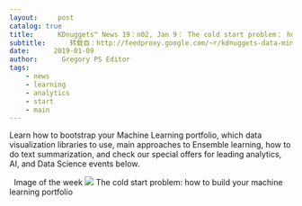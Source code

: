 ```yaml
---
layout:     post
catalog: true
title:      KDnuggets™ News 19：n02, Jan 9： The cold start problem： how to build your machine learning portfolio; 5 Best Data Visualization Libraries
subtitle:      转载自：http://feedproxy.google.com/~r/kdnuggets-data-mining-analytics/~3/yecGNeSEszM/n02.html
date:      2019-01-09
author:      Gregory PS Editor
tags:
    - news
    - learning
    - analytics
    - start
    - main
---
```


Learn how to bootstrap your Machine Learning portfolio, which data visualization libraries to use, main approaches to Ensemble learning, how to do text summarization, and check our special offers for leading analytics, AI, and Data Science events below.

  Image of the week
![](https://cdn-images-1.medium.com/max/1600/1*23FdOvHC2WOVIf4YgoVmQQ.png)
The cold start problem: how to build your machine learning portfolio 






